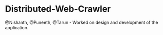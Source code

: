 # Distributed-Web-Crawler

@Nishanth, @Puneeth, @Tarun - Worked on design and development of the application.
